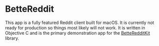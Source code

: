 # BetteReddit

This app is a fully featured Reddit client built for macOS. It is currently not ready for production so things most likely will not work. It is written in Objective C and is the primary demonstration app for the [BetteRedditKit](https://github.com/alex-taffe/BetteRedditKit) library.
